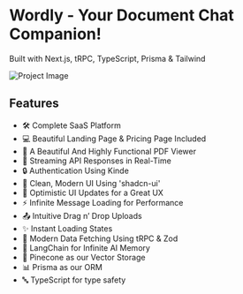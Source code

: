 # Wordly - Your Document Chat Companion!

Built with Next.js, tRPC, TypeScript, Prisma & Tailwind

![Project Image](https://utfs.io/f/5e5c267b-8970-435c-909c-dc0936082ce9-3doyhb.jpg)

## Features

- 🛠️ Complete SaaS Platform
- 💻 Beautiful Landing Page & Pricing Page Included
- 📄 A Beautiful And Highly Functional PDF Viewer
- 🔄 Streaming API Responses in Real-Time
- 🔒 Authentication Using Kinde
- 🎨 Clean, Modern UI Using 'shadcn-ui'
- 🚀 Optimistic UI Updates for a Great UX
- ⚡ Infinite Message Loading for Performance
- 📤 Intuitive Drag n’ Drop Uploads
- ✨ Instant Loading States
- 🔧 Modern Data Fetching Using tRPC & Zod
- 🧠 LangChain for Infinite AI Memory
- 🌲 Pinecone as our Vector Storage
- 📊 Prisma as our ORM
- 🔤 TypeScript for type safety